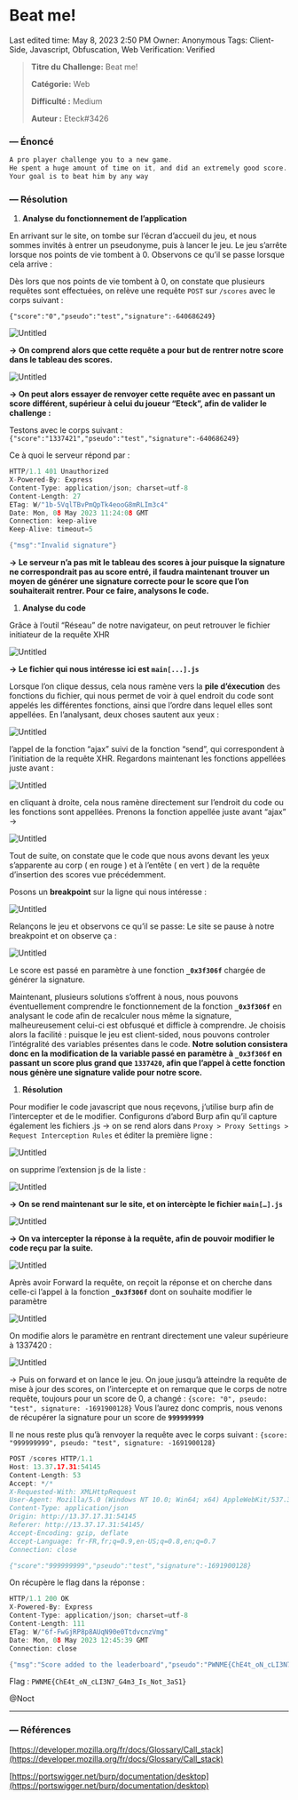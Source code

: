 # Beat me!

Last edited time: May 8, 2023 2:50 PM
Owner: Anonymous
Tags: Client-Side, Javascript, Obfuscation, Web
Verification: Verified

> **Titre du Challenge:** Beat me!
> 
> 
> **Catégorie:** Web
> 
> **Difficulté :** Medium
> 
> **Auteur :** Eteck#3426 
> 

### — Énoncé

```c
A pro player challenge you to a new game. 
He spent a huge amount of time on it, and did an extremely good score.
Your goal is to beat him by any way
```

### — Résolution

1. **Analyse du fonctionnement de l’application**

En arrivant sur le site, on tombe sur l’écran d’accueil du jeu, et nous sommes invités à entrer un pseudonyme, puis à lancer le jeu. Le jeu s’arrête lorsque nos points de vie tombent à 0. Observons ce qu’il se passe lorsque cela arrive : 

Dès lors que nos points de vie tombent à 0, on constate que plusieurs requêtes sont effectuées, on relève une requête `POST` sur `/scores` avec le corps suivant : 

`{"score":"0","pseudo":"test","signature":-640686249}`

![Untitled](./img/Beat%20me!/Untitled.png)

**→ On comprend alors que cette requête a pour but de rentrer notre score dans le tableau des scores.** 

![Untitled](./img/Beat%20me!/Untitled%201.png)

**→ On peut alors essayer de renvoyer cette requête avec en passant un score différent, supérieur à celui du joueur “Eteck”, afin de valider le challenge :**

Testons avec le corps suivant : `{"score":"1337421","pseudo":"test","signature":-640686249}`

Ce à quoi le serveur répond par : 

```c
HTTP/1.1 401 Unauthorized
X-Powered-By: Express
Content-Type: application/json; charset=utf-8
Content-Length: 27
ETag: W/"1b-5VqlTBvPmQpTk4eooG8mRLIm3c4"
Date: Mon, 08 May 2023 11:24:08 GMT
Connection: keep-alive
Keep-Alive: timeout=5

{"msg":"Invalid signature"}
```

**→ Le serveur n’a pas mit le tableau des scores à jour puisque la signature ne correspondrait pas au score entré, il faudra maintenant trouver un moyen de générer une signature correcte pour le score que l’on souhaiterait rentrer. Pour ce faire, analysons le code.**

1. **Analyse du code** 

Grâce à l’outil “Réseau” de notre navigateur, on peut retrouver le fichier initiateur de la requête XHR 

![Untitled](./img/Beat%20me!/Untitled%202.png)

**→ Le fichier qui nous intéresse ici est `main[...].js`**

Lorsque l’on clique dessus, cela nous ramène vers la **pile d’éxecution** des fonctions du fichier, qui nous permet de voir à quel endroit du code sont appelés les différentes fonctions, ainsi que l’ordre dans lequel elles sont appellées. En l’analysant, deux choses sautent aux yeux : 

![Untitled](./img/Beat%20me!/Untitled%203.png)

l’appel de la fonction “ajax” suivi de la fonction “send”, qui correspondent à l’initiation de la requête XHR. Regardons maintenant les fonctions appellées juste avant : 

![Untitled](./img/Beat%20me!/Untitled%204.png)

en cliquant à droite, cela nous ramène directement sur l’endroit du code ou les fonctions sont appellées. Prenons la fonction appellée juste avant “ajax” → 

![Untitled](./img/Beat%20me!/Untitled%205.png)

Tout de suite, on constate que le code que nous avons devant les yeux s’apparente au corp ( en rouge ) et à l’entête ( en vert ) de la requête d’insertion des scores vue précédemment.

Posons un **breakpoint** sur la ligne qui nous intéresse :

![Untitled](./img/Beat%20me!/Untitled%206.png)

Relançons le jeu et observons ce qu’il se passe: Le site se pause à notre breakpoint et on observe ça :

![Untitled](./img/Beat%20me!/Untitled%207.png)

Le score est passé en paramètre à une fonction **`_0x3f306f`** chargée de générer la signature. 

Maintenant, plusieurs solutions s’offrent à nous, nous pouvons éventuellement comprendre le fonctionnement de la fonction **`_0x3f306f`** en analysant le code afin de recalculer nous même la signature, malheureusement celui-ci est obfusqué et difficle à comprendre. Je choisis alors la facilité : puisque le jeu est client-sided, nous pouvons controler l’intégralité des variables présentes dans le code. **Notre solution consistera donc en la modification de la variable passé en paramètre à  `_0x3f306f` en passant un score plus grand que `1337420`, afin que l’appel à cette fonction nous génère une signature valide pour notre score.**

1. **Résolution** 

Pour modifier le code javascript que nous reçevons, j’utilise burp afin de l’intercepter et de le modifier. Configurons d’abord Burp afin qu’il capture également les fichiers .js → on se rend alors dans `Proxy > Proxy Settings > Request Interception Rules` et éditer la première ligne :

![Untitled](./img/Beat%20me!/Untitled%208.png)

on supprime l’extension js de la liste : 

![Untitled](./img/Beat%20me!/Untitled%209.png)

**→ On se rend maintenant sur le site, et on intercèpte le fichier `main[…].js`**

![Untitled](./img/Beat%20me!/Untitled%2010.png)

**→ On va intercepter la réponse à la requête, afin de pouvoir modifier le code reçu par la suite.** 

![Untitled](./img/Beat%20me!/Untitled%2011.png)

Après avoir Forward la requête, on reçoit la réponse et on cherche dans celle-ci l’appel à la fonction **`_0x3f306f`** dont on souhaite modifier le paramètre

![Untitled](./img/Beat%20me!/Untitled%2012.png)

On modifie alors le paramètre en rentrant directement une valeur supérieure à 1337420 : 

![Untitled](./img/Beat%20me!/Untitled%2013.png)

→ Puis on forward et on lance le jeu. On joue jusqu’à atteindre la requête de mise à jour des scores, on l’intercepte et on remarque que le corps de notre requête, toujours pour un score de 0, a changé : `{score: "0", pseudo: "test", signature: -1691900128}` Vous l’aurez donc compris, nous venons de récupérer la signature pour un score de **`999999999`**

Il ne nous reste plus qu’à renvoyer la requête avec le corps suivant : `{score: "999999999", pseudo: "test", signature: -1691900128}`

```c
POST /scores HTTP/1.1
Host: 13.37.17.31:54145
Content-Length: 53
Accept: */*
X-Requested-With: XMLHttpRequest
User-Agent: Mozilla/5.0 (Windows NT 10.0; Win64; x64) AppleWebKit/537.36 (KHTML, like Gecko) Chrome/112.0.5615.138 Safari/537.36
Content-Type: application/json
Origin: http://13.37.17.31:54145
Referer: http://13.37.17.31:54145/
Accept-Encoding: gzip, deflate
Accept-Language: fr-FR,fr;q=0.9,en-US;q=0.8,en;q=0.7
Connection: close

{"score":"999999999","pseudo":"test","signature":-1691900128}

```

On récupère le flag dans la réponse : 

```c
HTTP/1.1 200 OK
X-Powered-By: Express
Content-Type: application/json; charset=utf-8
Content-Length: 111
ETag: W/"6f-FwGjRP8p8AUqN90e0TtdvcnzVmg"
Date: Mon, 08 May 2023 12:45:39 GMT
Connection: close

{"msg":"Score added to the leaderboard","pseudo":"PWNME{ChE4t_oN_cLI3N7_G4m3_Is_Not_3aS1}","score":"999999999"}
```

Flag : `PWNME{ChE4t_oN_cLI3N7_G4m3_Is_Not_3aS1}`

@Noct

---

### — Références

[https://developer.mozilla.org/fr/docs/Glossary/Call_stack](https://developer.mozilla.org/fr/docs/Glossary/Call_stack)

[https://portswigger.net/burp/documentation/desktop](https://portswigger.net/burp/documentation/desktop)